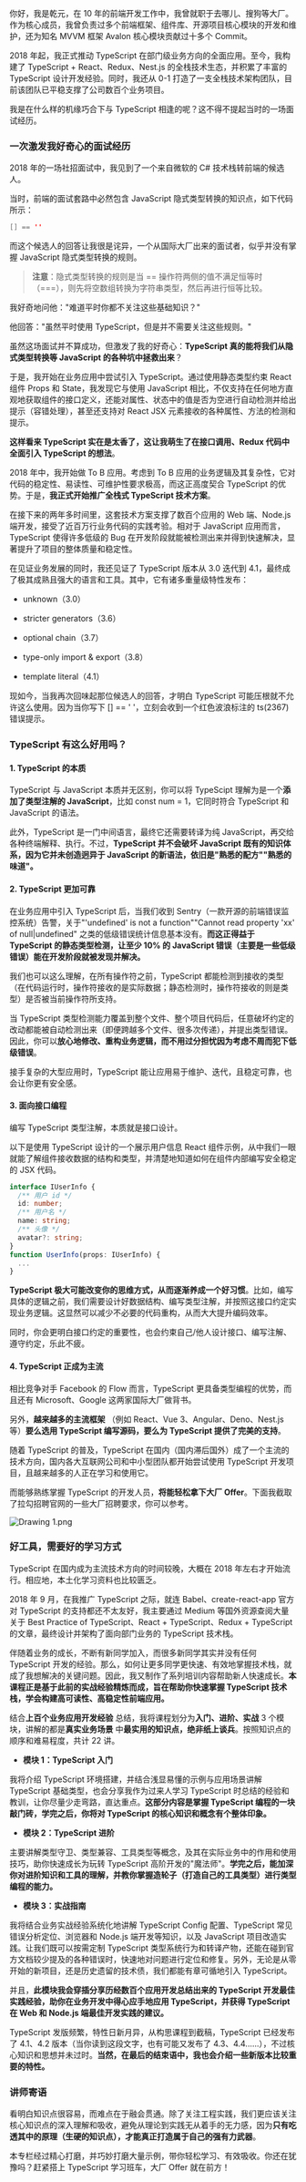 你好，我是乾元，在 10 年的前端开发工作中，我曾就职于去哪儿、搜狗等大厂。作为核心成员，我曾负责过多个前端框架、组件库、开源项目核心模块的开发和维护，还为知名 MVVM 框架 Avalon 核心模块贡献过十多个 Commit。

2018 年起，我正式推动 TypeScript 在部门级业务方向的全面应用。至今，我构建了 TypeScript + React、Redux、Nest.js 的全栈技术生态，并积累了丰富的 TypeScript 设计开发经验。同时，我还从 0-1 打造了一支全栈技术架构团队，目前该团队已平稳支撑了公司数百个业务项目。

我是在什么样的机缘巧合下与 TypeScript 相逢的呢？这不得不提起当时的一场面试经历。

### 一次激发我好奇心的面试经历

2018 年的一场社招面试中，我见到了一个来自微软的 C# 技术栈转前端的候选人。

当时，前端的面试套路中必然包含 JavaScript 隐式类型转换的知识点，如下代码所示：

```java
[] == ''
```

而这个候选人的回答让我很是诧异，一个从国际大厂出来的面试者，似乎并没有掌握 JavaScript 隐式类型转换的规则。
> **注意**：隐式类型转换的规则是当 == 操作符两侧的值不满足恒等时（===），则先将空数组转换为字符串类型，然后再进行恒等比较。

我好奇地问他："难道平时你都不关注这些基础知识？"

他回答："虽然平时使用 TypeScript，但是并不需要关注这些规则。"

虽然这场面试并不算成功，但激发了我的好奇心：**TypeScript 真的能将我们从隐式类型转换等 JavaScript 的各种坑中拯救出来**？

于是，我开始在业务应用中尝试引入 TypeScript。通过使用静态类型约束 React 组件 Props 和 State，我发现它与使用 JavaScript 相比，不仅支持在任何地方直观地获取组件的接口定义，还能对属性、状态中的值是否为空进行自动检测并给出提示（容错处理），甚至还支持对 React JSX 元素接收的各种属性、方法的检测和提示。

**这样看来 TypeScript 实在是太香了，这让我萌生了在接口调用、Redux 代码中全面引入 TypeScript 的想法**。

2018 年中，我开始做 To B 应用。考虑到 To B 应用的业务逻辑及其复杂性，它对代码的稳定性、易读性、可维护性要求极高，而这正高度契合 TypeScript 的优势。于是，**我正式开始推广全栈式 TypeScript 技术方案**。

在接下来的两年多时间里，这套技术方案支撑了数百个应用的 Web 端、Node.js 端开发，接受了近百万行业务代码的实践考验。相对于 JavaScript 应用而言，TypeScript 使得许多低级的 Bug 在开发阶段就能被检测出来并得到快速解决，显著提升了项目的整体质量和稳定性。

在见证业务发展的同时，我还见证了 TypeScript 版本从 3.0 迭代到 4.1，最终成了极其成熟且强大的语言和工具。其中，它有诸多重量级特性发布：

* unknown（3.0）

* stricter generators（3.6）

* optional chain（3.7）

* type-only import \& export（3.8）

* template literal（4.1）

现如今，当我再次回味起那位候选人的回答，才明白 TypeScript 可能压根就不允许这么使用。因为当你写下 \[\] == ' '，立刻会收到一个红色波浪标注的 ts(2367) 错误提示。

### TypeScript 有这么好用吗？

#### 1. TypeScript 的本质

TypeScript 与 JavaScript 本质并无区别，你可以将 TypeScipt 理解为是一个**添加了类型注解的 JavaScript**，比如 const num = 1，它同时符合 TypeScript 和 JavaScript 的语法。

此外，TypeScript 是一门中间语言，最终它还需要转译为纯 JavaScript，再交给各种终端解释、执行。不过，**TypeScript 并不会破坏 JavaScript 既有的知识体系，因为它并未创造迥异于 JavaScript 的新语法，依旧是"熟悉的配方""熟悉的味道"。**

#### 2. TypeScript 更加可靠

在业务应用中引入 TypeScript 后，当我们收到 Sentry（一款开源的前端错误监控系统）告警，关于"'undefined' is not a function""Cannot read property 'xx' of null\|undefined" 之类的低级错误统计信息基本没有。**而这正得益于 TypeScript 的静态类型检测，让至少 10% 的 JavaScript 错误（主要是一些低级错误）能在开发阶段就被发现并解决。**

我们也可以这么理解，在所有操作符之前，TypeScript 都能检测到接收的类型（在代码运行时，操作符接收的是实际数据；静态检测时，操作符接收的则是类型）是否被当前操作符所支持。

当 TypeScript 类型检测能力覆盖到整个文件、整个项目代码后，任意破坏约定的改动都能被自动检测出来（即便跨越多个文件、很多次传递），并提出类型错误。因此，你可以**放心地修改、重构业务逻辑，而不用过分担忧因为考虑不周而犯下低级错误**。

接手复杂的大型应用时，TypeScript 能让应用易于维护、迭代，且稳定可靠，也会让你更有安全感。

#### 3. 面向接口编程

编写 TypeScript 类型注解，本质就是接口设计。

以下是使用 TypeScript 设计的一个展示用户信息 React 组件示例，从中我们一眼就能了解组件接收数据的结构和类型，并清楚地知道如何在组件内部编写安全稳定的 JSX 代码。

```typescript
interface IUserInfo {
  /** 用户 id */
  id: number;
  /** 用户名 */
  name: string;
  /** 头像 */
  avatar?: string;
}
function UserInfo(props: IUserInfo) {
  ...
}
```

**TypeScript 极大可能改变你的思维方式，从而逐渐养成一个好习惯**。比如，编写具体的逻辑之前，我们需要设计好数据结构、编写类型注解，并按照这接口约定实现业务逻辑。这显然可以减少不必要的代码重构，从而大大提升编码效率。

同时，你会更明白接口约定的重要性，也会约束自己/他人设计接口、编写注解、遵守约定，乐此不疲。

#### 4. TypeScript 正成为主流

相比竞争对手 Facebook 的 Flow 而言，TypeScript 更具备类型编程的优势，而且还有 Microsoft、Google 这两家国际大厂做背书。

另外，**越来越多的主流框架** （例如 React、Vue 3、Angular、Deno、Nest.js 等）**要么选用 TypeScript 编写源码，要么为 TypeScript 提供了完美的支持**。

随着 TypeScript 的普及，TypeScript 在国内（国内滞后国外）成了一个主流的技术方向，国内各大互联网公司和中小型团队都开始尝试使用 TypeScript 开发项目，且越来越多的人正在学习和使用它。

而能够熟练掌握 TypeScript 的开发人员，**将能轻松拿下大厂 Offer**。下面我截取了拉勾招聘官网的一些大厂招聘要求，你可以参考。

![Drawing 1.png](https://s0.lgstatic.com/i/image6/M01/3D/3F/Cgp9HWCToWWAd44HAA6s79WBA5M709.png)

### 好工具，需要好的学习方式

TypeScript 在国内成为主流技术方向的时间较晚，大概在 2018 年左右才开始流行。相应地，本土化学习资料也比较匮乏。

2018 年 9 月，在我推广 TypeScript 之际，就连 Babel、create-react-app 官方对 TypeScript 的支持都还不太友好，我主要通过 Medium 等国外资源查阅大量关于 Best Practice of TypeScript、React + TypeScript、Redux + TypeScript 的文章，最终设计并架构了面向部门业务的 TypeScript 技术栈。

伴随着业务的成长，不断有新同学加入，而很多新同学其实并没有任何 TypeScript 开发的经验。那么，如何让更多同学更快速、有效地掌握技术栈，就成了我想解决的关键问题。因此，我又制作了系列培训内容帮助新人快速成长。**本课程正是基于此前的实战经验精炼而成，旨在帮助你快速掌握 TypeScript 技术栈，学会构建高可读性、高稳定性前端应用。**

结合**上百个业务应用开发经验** 总结，我将课程划分为**入门、进阶、实战** 3 个模块，讲解的都是**真实业务场景** 中**最实用的知识点，绝非纸上谈兵**。按照知识点的顺序和难易程度，共计 22 讲。

* **模块 1：TypeScript 入门**

我将介绍 TypeScript 环境搭建，并结合浅显易懂的示例与应用场景讲解 TypeScript 基础类型，也会分享我作为过来人学习 TypeScript 时总结的经验和教训，让你尽量少走弯路，直达重点。**这部分内容是掌握 TypeScript 编程的一块敲门砖，学完之后，你将对 TypeScript 的核心知识和概念有个整体印象。**

* **模块 2：TypeScript 进阶**

主要讲解类型守卫、类型兼容、工具类型等概念，及其在实际业务中的作用和使用技巧，助你快速成长为玩转 TypeScript 高阶开发的"魔法师"。**学完之后，能加深你对进阶知识和工具的理解，并教你掌握造轮子（打造自己的工具类型）进行类型编程的能力。**

* **模块 3：实战指南**

我将结合业务实战经验系统化地讲解 TypeScript Config 配置、TypeScript 常见错误分析定位、浏览器和 Node.js 端开发等知识，以及 JavaScript 项目改造实践。让我们既可以按需定制 TypeScript 类型系统行为和转译产物，还能在碰到官方文档较少提及的各种错误时，快速地对问题进行定位和修复。另外，无论是从零开始的新项目，还是历史遗留的技术债，我们都能有章可循地引入 TypeScript。

并且，**此模块我会穿插分享历经数百个应用开发总结出来的 TypeScript 开发最佳实践经验，助你在业务开发中得心应手地应用 TypeScript，并获得 TypeScript 在 Web 和 Node.js 端最佳开发实践的建议。**

TypeScript 发版频繁，特性日新月异，从构思课程到截稿，TypeScript 已经发布了 4.1、4.2 版本（当你读到这段文字，也有可能又发布了 4.3、4.4......），不过核心知识和思想并未过时。**当然，在最后的结束语中，我也会介绍一些新版本比较重要的特性。**

### 讲师寄语

看明白知识点很容易，而难点在于融会贯通。除了关注工程实践，我们更应该关注核心知识点的深入理解和吸收，避免从理论到实践无从着手的无力感，因为**只有吃透其中的原理（生硬的知识点），才能真正打造属于自己的强有力武器**。

本专栏经过精心打磨，并巧妙打磨大量示例，带你轻松学习、有效吸收。你还在犹豫吗？赶紧搭上 TypeScript 学习班车，大厂 Offer 就在前方！
